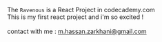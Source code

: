 The `Ravenous` is a React Project in codecademy.com <br>
This is my first react project and i'm so excited ! <br><br>
contact with me : m.hassan.zarkhani@gmail.com
